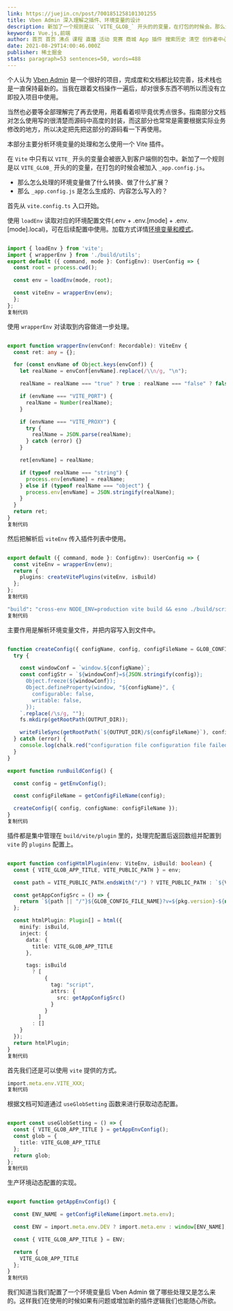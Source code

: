```yaml
---
link: https://juejin.cn/post/7001851258101301255
title: Vben Admin 深入理解之插件、环境变量的设计
description: 新加了一个规则是以 `VITE_GLOB_` 开头的的变量，在打包的时候会。那么怎么处理的环境变量做了什么转换、做了什么扩展？那么 `_app.config.js` 是怎么生成的、内容怎么写入的？
keywords: Vue.js,前端
author: 首页 首页 沸点 课程 直播 活动 竞赛 商城 App 插件 搜索历史 清空 创作者中心 写文章 发沸点 写笔记 写代码 草稿箱 创作灵感 查看更多 会员 登录 注册
date: 2021-08-29T14:00:46.000Z
publisher: 稀土掘金
stats: paragraph=53 sentences=50, words=488
---
```

个人认为 [Vben Admin](https://link.juejin.cn?target=https%3A%2F%2Fgithub.com%2Fanncwb%2Fvue-vben-admin "https://github.com/anncwb/vue-vben-admin") 是一个很好的项目，完成度和文档都比较完善，技术栈也是一直保持最新的。当我在跟着文档操作一遍后，却对很多东西不明所以而没有立即投入项目中使用。

当然也必要等全部理解完了再去使用，用着看着呗毕竟优秀点很多。指南部分文档对怎么使用写的很清楚而源码中高度的封装，而这部分也常常是需要根据实际业务修改的地方，所以决定把先把这部分的源码看一下再使用。

本部分主要分析环境变量的处理和怎么使用一个 Vite 插件。

在 `Vite` 中只有以 `VITE_` 开头的变量会被嵌入到客户端侧的包中。新加了一个规则是以 `VITE_GLOB_` 开头的的变量，在打包的时候会被加入 `_app.config.js`。

* 那么怎么处理的环境变量做了什么转换、做了什么扩展？
* 那么 `_app.config.js` 是怎么生成的、内容怎么写入的？

首先从 `vite.config.ts` 入口开始。

使用 `loadEnv` 读取对应的环境配置文件(.env + .env.[mode] + .env.[mode].local)，可在后续配置中使用。加载方式详情[环境变量和模式](https://link.juejin.cn?target=https%3A%2F%2Fcn.vitejs.dev%2Fguide%2Fenv-and-mode.html "https://cn.vitejs.dev/guide/env-and-mode.html")。

```ts

import { loadEnv } from 'vite';
import { wrapperEnv } from './build/utils';
export default ({ command, mode }: ConfigEnv): UserConfig => {
  const root = process.cwd();

  const env = loadEnv(mode, root);

  const viteEnv = wrapperEnv(env);
  };
};
复制代码
```

使用 `wrapperEnv` 对读取到内容做进一步处理。

```ts

export function wrapperEnv(envConf: Recordable): ViteEnv {
  const ret: any = {};

  for (const envName of Object.keys(envConf)) {
    let realName = envConf[envName].replace(/\\n/g, "\n");

    realName = realName === "true" ? true : realName === "false" ? false : realName;

    if (envName === "VITE_PORT") {
      realName = Number(realName);
    }

    if (envName === "VITE_PROXY") {
      try {
        realName = JSON.parse(realName);
      } catch (error) {}
    }

    ret[envName] = realName;

    if (typeof realName === "string") {
      process.env[envName] = realName;
    } else if (typeof realName === "object") {
      process.env[envName] = JSON.stringify(realName);
    }
  }
  return ret;
}
复制代码
```

然后把解析后 `viteEnv` 传入插件列表中使用。

```ts

export default ({ command, mode }: ConfigEnv): UserConfig => {
  const viteEnv = wrapperEnv(env);
  return {
    plugins: createVitePlugins(viteEnv, isBuild)
  };
};
复制代码
```

```sh
"build": "cross-env NODE_ENV=production vite build && esno ./build/script/postBuild.ts"
复制代码
```

主要作用是解析环境变量文件，并把内容写入到文件中。

```ts

function createConfig({ configName, config, configFileName = GLOB_CONFIG_FILE_NAME }) {
  try {

    const windowConf = `window.${configName}`;
    const configStr = `${windowConf}=${JSON.stringify(config)};
      Object.freeze(${windowConf});
      Object.defineProperty(window, "${configName}", {
        configurable: false,
        writable: false,
      });
    `.replace(/\s/g, "");
    fs.mkdirp(getRootPath(OUTPUT_DIR));

    writeFileSync(getRootPath(`${OUTPUT_DIR}/${configFileName}`), configStr);
  } catch (error) {
    console.log(chalk.red("configuration file configuration file failed to package:\n" + error));
  }
}

export function runBuildConfig() {

  const config = getEnvConfig();

  const configFileName = getConfigFileName(config);

  createConfig({ config, configName: configFileName });
}
复制代码
```

插件都是集中管理在 `build/vite/plugin` 里的，处理完配置后返回数组并配置到 `vite` 的 `plugins` 配置上。

```ts

export function configHtmlPlugin(env: ViteEnv, isBuild: boolean) {
  const { VITE_GLOB_APP_TITLE, VITE_PUBLIC_PATH } = env;

  const path = VITE_PUBLIC_PATH.endsWith("/") ? VITE_PUBLIC_PATH : `${VITE_PUBLIC_PATH}/`;

  const getAppConfigSrc = () => {
    return `${path || "/"}${GLOB_CONFIG_FILE_NAME}?v=${pkg.version}-${new Date().getTime()}`;
  };

  const htmlPlugin: Plugin[] = html({
    minify: isBuild,
    inject: {
      data: {
        title: VITE_GLOB_APP_TITLE
      },

      tags: isBuild
        ? [
            {
              tag: "script",
              attrs: {
                src: getAppConfigSrc()
              }
            }
          ]
        : []
    }
  });
  return htmlPlugin;
}
复制代码
```

首先我们还是可以使用 `vite` 提供的方式。

```ts
import.meta.env.VITE_XXX;
复制代码
```

根据文档可知道通过 `useGlobSetting` 函数来进行获取动态配置。

```ts

export const useGlobSetting = () => {
  const { VITE_GLOB_APP_TITLE } = getAppEnvConfig();
  const glob = {
    title: VITE_GLOB_APP_TITLE
  };
  return glob;
};
复制代码
```

生产环境动态配置的实现。

```ts

export function getAppEnvConfig() {

  const ENV_NAME = getConfigFileName(import.meta.env);

  const ENV = import.meta.env.DEV ? import.meta.env : window[ENV_NAME];

  const { VITE_GLOB_APP_TITLE } = ENV;

  return {
    VITE_GLOB_APP_TITLE
  };
}
复制代码
```

我们知道当我们配置了一个环境变量后 Vben Admin 做了哪些处理又是怎么来的。这样我们在使用的时候如果有问题或增加新的插件逻辑我们也能随心所欲。
